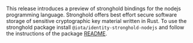 This release introduces a preview of stronghold bindings for the nodejs programming language. Stronghold offers best effort secure software storage of sensitive cryptographic key material written in Rust. To use the stronghold package install `@iota/identity-stronghold-nodejs` and follow the instructions of the package [README](https://github.com/iotaledger/identity.rs/tree/dev/bindings/stronghold-nodejs).